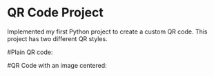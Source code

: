 # QR Code Project

Implemented my first Python project to create a custom QR code.
This project has two different QR styles.

#Plain QR code: 

#QR Code with an image centered:
